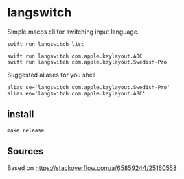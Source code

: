 # langswitch

Simple macos cli for switching input language.

```
swift run langswitch list

swift run langswitch com.apple.keylayout.ABC
swift run langswitch com.apple.keylayout.Swedish-Pro
```

Suggested aliases for you shell
```
alias se='langswitch com.apple.keylayout.Swedish-Pro'
alias en='langswitch com.apple.keylayout.ABC'
```

## install

```
make release
```

## Sources

Based on https://stackoverflow.com/a/65859244/25160558

